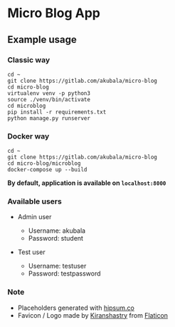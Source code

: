 # Micro Blog App

## Example usage

### Classic way

```
cd ~
git clone https://gitlab.com/akubala/micro-blog
cd micro-blog
virtualenv venv -p python3
source ./venv/bin/activate
cd microblog
pip install -r requirements.txt
python manage.py runserver
```

### Docker way

```
cd ~
git clone https://gitlab.com/akubala/micro-blog
cd micro-blog/microblog
docker-compose up --build
```

**By default, application is available on  `localhost:8000`**

### Available users

* Admin user
  - Username: akubala
  - Password: student

* Test user
  - Username: testuser
  - Password: testpassword

### Note

* Placeholders generated with [hipsum.co](https://hipsum.co/)
* Favicon / Logo made by [Kiranshastry](https://www.flaticon.com/authors/kiranshastry) from
 [Flaticon](https://www.flaticon.com/)
